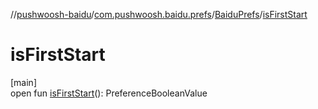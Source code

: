 //[pushwoosh-baidu](../../../index.md)/[com.pushwoosh.baidu.prefs](../index.md)/[BaiduPrefs](index.md)/[isFirstStart](is-first-start.md)

# isFirstStart

[main]\
open fun [isFirstStart](is-first-start.md)(): PreferenceBooleanValue
